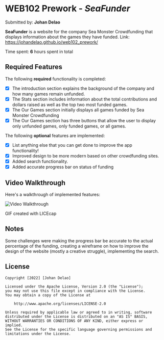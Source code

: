 # WEB102 Prework - *SeaFunder*

Submitted by: **Johan Delao**

**SeaFunder** is a website for the company Sea Monster Crowdfunding that displays information about the games they have funded. Link: https://johandelao.github.io/web102_prework/

Time spent: **6** hours spent in total

## Required Features

The following **required** functionality is completed:

* [x] The introduction section explains the background of the company and how many games remain unfunded.
* [x] The Stats section includes information about the total contributions and dollars raised as well as the top two most funded games.
* [x] The Our Games section initially displays all games funded by Sea Monster Crowdfunding
* [x] The Our Games section has three buttons that allow the user to display only unfunded games, only funded games, or all games.

The following **optional** features are implemented:

* [x] List anything else that you can get done to improve the app functionality!
* [x] Improved design to be more modern based on other crowdfunding sites.
* [x] Added search functionality.
* [x] Added accurate progress bar on status of funding

## Video Walkthrough

Here's a walkthrough of implemented features:

<img src='https://github.com/JohanDelao/web102_prework/blob/main/seaFunder.gif' title='Video Walkthrough' width='' alt='Video Walkthrough' />

<!-- Replace this with whatever GIF tool you used! -->
GIF created with LICEcap
<!-- Recommended tools:
[Kap](https://getkap.co/) for macOS
[ScreenToGif](https://www.screentogif.com/) for Windows
[peek](https://github.com/phw/peek) for Linux. -->

## Notes

Some challenges were making the progress bar be accurate to the actual percentage of the funding, creating a wireframe on how to improve the design of the website (mostly a creative struggle), implementing the search.

## License

    Copyright [2022] [Johan Delao]

    Licensed under the Apache License, Version 2.0 (the "License");
    you may not use this file except in compliance with the License.
    You may obtain a copy of the License at

        http://www.apache.org/licenses/LICENSE-2.0

    Unless required by applicable law or agreed to in writing, software
    distributed under the License is distributed on an "AS IS" BASIS,
    WITHOUT WARRANTIES OR CONDITIONS OF ANY KIND, either express or implied.
    See the License for the specific language governing permissions and
    limitations under the License.
